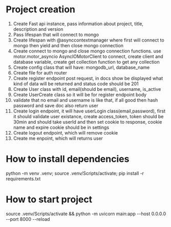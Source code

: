 # Project creation

1. Create Fast api instance, pass information about project, title, description and version
2. Pass lifespan that will connect to mongo
3. Create lifespan with @asynccontextmanager where first will connect to mongo then yield and then close mongo connection
4. Create connect to mongo and close mongo connection functions. use motor.motor_asyncio AsyncIOMotorClient to connect, create client and database variable, create get collection function to get any collection
5. Create config class that will have: mongodb_url, database_name
6. Create file for auth router 
7. Create register endpoint post request, in docs show be displayed what kind of data will be returned and status code should be 201
8. Create User class with id, email(should be email), username, is_active
9. Create UserCreate class so it will be for register endpoint body
10. validate that no email and username is like that, if all good then hash password and save doc also return user
11. Create login endpoint, it will have userLogin class(email,password), first it should validate user existance, create access_token, token should be 30min and should take userId and then set cookie to response, cookie name and expire cookie should be in settings
12. Create logout endpoint, which will remove cookie
13. Create me enpoint, which will returns user



# How to install dependencies
python -m venv .venv; source .venv/Scripts/activate; pip install -r requirements.txt



# How to start project
source .venv/Scripts/activate && python -m uvicorn main:app --host 0.0.0.0 --port 8000 --reload